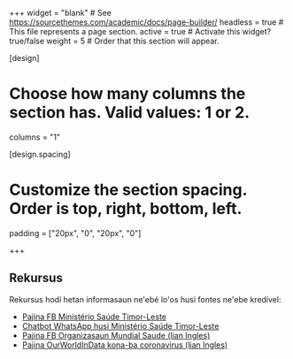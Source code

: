 +++
widget = "blank"  # See https://sourcethemes.com/academic/docs/page-builder/
headless = true  # This file represents a page section.
active = true  # Activate this widget? true/false
weight = 5  # Order that this section will appear.

[design]
  # Choose how many columns the section has. Valid values: 1 or 2.
  columns = "1"

[design.spacing]
  # Customize the section spacing. Order is top, right, bottom, left.
  padding = ["20px", "0", "20px", "0"]

+++

## Rekursus

Rekursus hodi hetan informasaun ne'ebé lo'os husi fontes ne'ebe kredível:
* [Pajina FB Ministério Saúde Timor-Leste](https://www.facebook.com/MinisteriodaSaudeTL/)
* [Chatbot WhatsApp husi Ministério Saúde Timor-Leste](https://wa.me/67075560000?text=hello)
* [Pajina FB Organizasaun Mundial Saude (lian Ingles)](https://www.facebook.com/WHOTL/)
* [Pajina OurWorldInData kona-ba coronavirus (lian Ingles)](ourworldindata.org/coronavirus?country=TLS+IDN+AUS+VNM)
